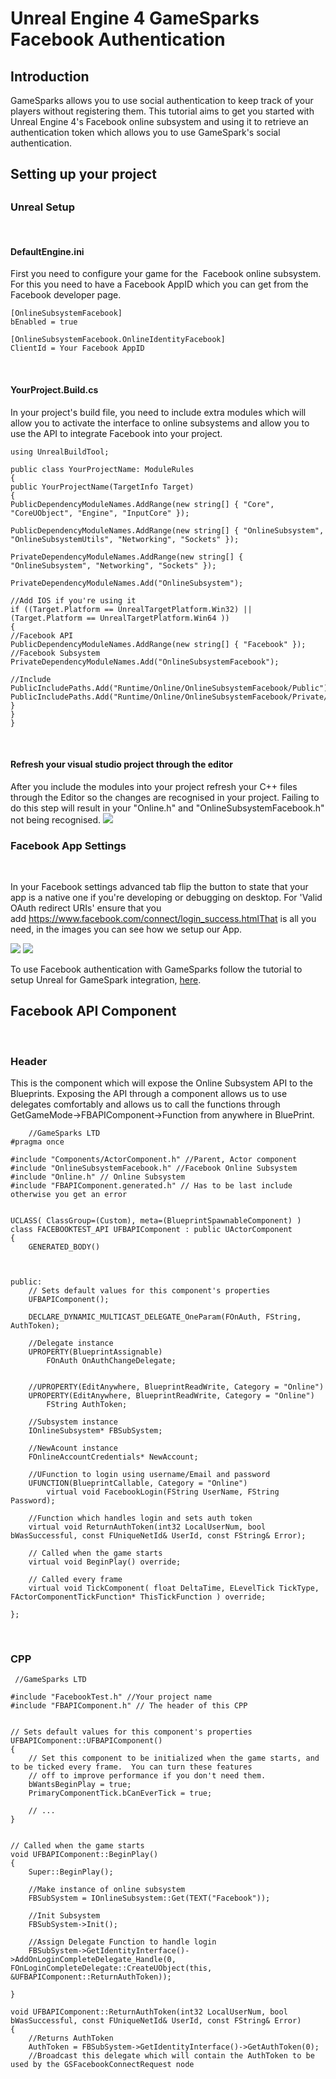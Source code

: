 # Unreal Engine 4 GameSparks Facebook Authentication

## Introduction

GameSparks allows you to use social authentication to keep track of your players without registering them. This tutorial aims to get you started with Unreal Engine 4's Facebook online subsystem and using it to retrieve an authentication token which allows you to use GameSpark's social authentication.  

## Setting up your project

##

### **Unreal Setup**

 

#### **DefaultEngine.ini**

First you need to configure your game for the  Facebook online subsystem. For this you need to have a Facebook AppID which you can get from the Facebook developer page.



    [OnlineSubsystemFacebook]
    bEnabled = true

    [OnlineSubsystemFacebook.OnlineIdentityFacebook]
    ClientId = Your Facebook AppID


 

#### **YourProject.Build.cs**

In your project's build file, you need to include extra modules which will allow you to activate the interface to online subsystems and allow you to use the API to integrate Facebook into your project.



    using UnrealBuildTool;

    public class YourProjectName: ModuleRules
    {
    public YourProjectName(TargetInfo Target)
    {
    PublicDependencyModuleNames.AddRange(new string[] { "Core", "CoreUObject", "Engine", "InputCore" });

    PublicDependencyModuleNames.AddRange(new string[] { "OnlineSubsystem", "OnlineSubsystemUtils", "Networking", "Sockets" });

    PrivateDependencyModuleNames.AddRange(new string[] { "OnlineSubsystem", "Networking", "Sockets" });

    PrivateDependencyModuleNames.Add("OnlineSubsystem");

    //Add IOS if you're using it
    if ((Target.Platform == UnrealTargetPlatform.Win32) || (Target.Platform == UnrealTargetPlatform.Win64 ))
    {
    //Facebook API
    PublicDependencyModuleNames.AddRange(new string[] { "Facebook" });
    //Facebook Subsystem
    PrivateDependencyModuleNames.Add("OnlineSubsystemFacebook");

    //Include
    PublicIncludePaths.Add("Runtime/Online/OnlineSubsystemFacebook/Public");
    PublicIncludePaths.Add("Runtime/Online/OnlineSubsystemFacebook/Private/Windows");
    }
    }
    }


 

#### **Refresh your visual studio project through the editor**

After you include the modules into your project refresh your C++ files through the Editor so the changes are recognised in your project. Failing to do this step will result in your "Online.h" and "OnlineSubsystemFacebook.h" not being recognised.
![](/wp-content/uploads/2015/12/bandicam-2015-12-16-16-20-18-587-300x177.jpg)
 

### **Facebook App Settings**

 

In your Facebook settings advanced tab flip the button to state that your app is a native one if you're developing or debugging on desktop. For 'Valid OAuth redirect URIs' ensure that you add https://www.facebook.com/connect/login_success.htmlThat is all you need, in the images you can see how we setup our App.

![](/wp-content/uploads/2015/12/bandicam-2015-12-16-15-32-11-581-300x276.jpg)
![](/wp-content/uploads/2015/12/bandicam-2015-12-16-15-32-54-179-300x276.jpg)

To use Facebook authentication with GameSparks follow the tutorial to setup Unreal for GameSpark integration, [here](/tutorials/unreal-setup).
   

## Facebook API Component

 

### **Header**

This is the component which will expose the Online Subsystem API to the Blueprints. Exposing the API through a component allows us to use delegates comfortably and allows us to call the functions through GetGameMode->FBAPIComponent->Function from anywhere in BluePrint.


    	//GameSparks LTD
    #pragma once

    #include "Components/ActorComponent.h" //Parent, Actor component
    #include "OnlineSubsystemFacebook.h" //Facebook Online Subsystem
    #include "Online.h" // Online Subsystem
    #include "FBAPIComponent.generated.h" // Has to be last include otherwise you get an error


    UCLASS( ClassGroup=(Custom), meta=(BlueprintSpawnableComponent) )
    class FACEBOOKTEST_API UFBAPIComponent : public UActorComponent
    {
    	GENERATED_BODY()



    public:
    	// Sets default values for this component's properties
    	UFBAPIComponent();

    	DECLARE_DYNAMIC_MULTICAST_DELEGATE_OneParam(FOnAuth, FString, AuthToken);

    	//Delegate instance
    	UPROPERTY(BlueprintAssignable)
    		FOnAuth OnAuthChangeDelegate;


    	//UPROPERTY(EditAnywhere, BlueprintReadWrite, Category = "Online")
    	UPROPERTY(EditAnywhere, BlueprintReadWrite, Category = "Online")
    		FString AuthToken;

    	//Subsystem instance
    	IOnlineSubsystem* FBSubSystem;

    	//NewAcount instance
    	FOnlineAccountCredentials* NewAccount;

    	//UFunction to login using username/Email and password
    	UFUNCTION(BlueprintCallable, Category = "Online")
    		virtual void FacebookLogin(FString UserName, FString Password);

    	//Function which handles login and sets auth token
    	virtual void ReturnAuthToken(int32 LocalUserNum, bool bWasSuccessful, const FUniqueNetId& UserId, const FString& Error);

    	// Called when the game starts
    	virtual void BeginPlay() override;

    	// Called every frame
    	virtual void TickComponent( float DeltaTime, ELevelTick TickType, FActorComponentTickFunction* ThisTickFunction ) override;

    };


 

### **CPP**


     //GameSparks LTD

    #include "FacebookTest.h" //Your project name
    #include "FBAPIComponent.h" // The header of this CPP


    // Sets default values for this component's properties
    UFBAPIComponent::UFBAPIComponent()
    {
    	// Set this component to be initialized when the game starts, and to be ticked every frame.  You can turn these features
    	// off to improve performance if you don't need them.
    	bWantsBeginPlay = true;
    	PrimaryComponentTick.bCanEverTick = true;

    	// ...
    }


    // Called when the game starts
    void UFBAPIComponent::BeginPlay()
    {
    	Super::BeginPlay();

    	//Make instance of online subsystem
    	FBSubSystem = IOnlineSubsystem::Get(TEXT("Facebook"));

    	//Init Subsystem
    	FBSubSystem->Init();

    	//Assign Delegate Function to handle login
    	FBSubSystem->GetIdentityInterface()->AddOnLoginCompleteDelegate_Handle(0, FOnLoginCompleteDelegate::CreateUObject(this, &UFBAPIComponent::ReturnAuthToken));

    }

    void UFBAPIComponent::ReturnAuthToken(int32 LocalUserNum, bool bWasSuccessful, const FUniqueNetId& UserId, const FString& Error)
    {
    	//Returns AuthToken
    	AuthToken = FBSubSystem->GetIdentityInterface()->GetAuthToken(0);
    	//Broadcast this delegate which will contain the AuthToken to be used by the GSFacebookConnectRequest node
